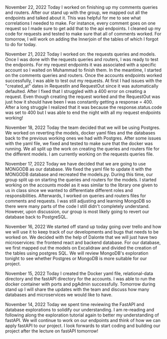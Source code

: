 November 22, 2022
Today I worked on finishing up my comments queries and routers. After our stand up with the group, we mapped out all the endpoints and talked about it. This was helpful for me to see what correlations I needed to make. For instance, every comment goes on one request so I made sure to get add that to the api endpoints. I cleaned up my code for requests and tested to make sure that all of comments worked. For tomorrow, I will work on adding the Innerjoin of the tables of which I forgot to do for today.

November 21, 2022
Today I worked on: the requests queries and models. Once I was done with the requests queries and routers, I was ready to test the endpoints. For my request endpoints it was associated with a specific account so I waited on Muhammad to finish them. In the meantime, I started on the comments queries and routers. Once the accounts endpoints worked successfully, I was able to test out my requests. At first I had issues with the "created_at" dates in RequestIn and RequestOut since it was automatically defaulted. After I fixed that I struggled with a 400 error on creating a request. Even though creating the request worked and the RequestOut was just how it should have been I was constantly getting a response = 400. After a long struggle I realized that it was because the response.status.code was set to 400 but I was able to end the night with all my request endpoints working!

November 18, 2022
Today the team decided that we will be using Postgres. We worked on reverting the models, docker yaml files and the databases back to the previous working ones we had with Postgres. After some issues with the yaml file, we fixed and tested to make sure that the docker was running. We all split up the work on creating the queries and routers file for the different models. I am currently working on the requests queries file.

November 17, 2022
Today we have decided that we are going to use MONGODB as our database. We fixed the yaml file to update it with the MONGODB database and recreated the models.py. During this time, our group split up on starting the queries and routers for the models. I started working on the accounts model as it was similar to the library one given to us in class since we wanted to differentiate different roles and responsibilities. Afterwards, I worked on queries and routers files for comments and requests. I was still adjusting and learning MongoDB so there were many parts of the code I still didn't completely understand. However, upon discussion, our group is most likely going to revert our database back to PostgreSQL.

November 16, 2022
We started off stand up today going over trello and how we will use it to keep track of our developments and bugs that needs to be worked on. We decided with the help of Dalonte that we will just have two microservices: the frontend react and backend database. For our database, we first mapped out the models on Excalidraw and divided the creation of the tables using postgres SQL. We will review MongoDB's exploration tonight to see whether Postgres or MongoDB is more suitable for our project.

November 15, 2022
Today I created the Docker yaml file, relational-data directory and the fastAPI directory for the accounts. I was able to run the docker container with ports and pgAdmin successfully. Tomorrow during stand up I will share the updates with the team and discuss how many databases and microservices we would like to have.

November 14, 2022
Today we spent time reviewing the FastAPI and database explorations to solidify our understanding. I am re-reading and following along the exploration tutorial again to better my understanding of fastAPI. We will continue to work on our endpoints and think of how we can apply fastAPI to our project. I look forwards to start coding and building our project after the lecture on fastAPI tomorrow!

